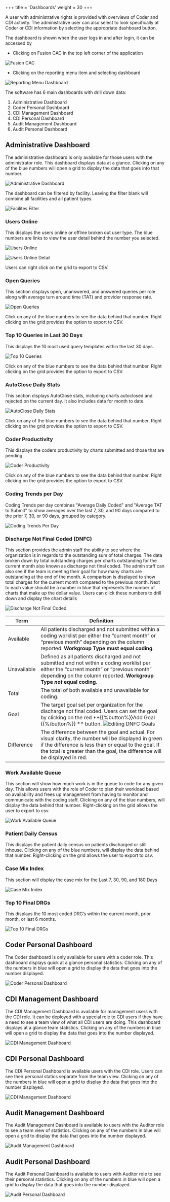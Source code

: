 +++
title = 'Dashboards'
weight = 30
+++

A user with administrative rights is provided with overviews of Coder and CDI activity. The administrative
user can also select to look specifically at Coder or CDI information by selecting the appropriate
dashboard button.

The dashboard is shown when the user logs in and after login, it can be accessed by 
- Clicking on Fusion CAC in the top left corner of the application
  
![Fusion CAC](FusionCAC.png)

- Clicking on the reporting menu item and selecting dashboard
  
![Reporting Menu Dashboard](Dashboard.png)

The software has 6 main dashboards with drill down data:

1. Administrative Dashboard
2. Coder Personal Dashboard
3. CDI Management Dashboard
4. CDI Personal Dashboard
5. Audit Management Dashboard
6. Audit Personal Dashboard

## Administrative Dashboard

The administrative dashboard is only available for those users with the administrator role. This dashboard
displays data at a glance. Clicking on any of the blue numbers will open a grid to display the data
that goes into that number.

![Administrative Dashboard](AdminDash.png)

The dashboard can be filtered by facility. Leaving the filter blank will combine all facilities and all patient types. 

![Facilites Filter](FacilitesFilter.png)

### Users Online

This displays the users online or offline broken out user type. The blue numbers are links to view the
user detail behind the number you selected.

![Users Online](UsersOnline.png)

![Users Online Detail](CodersOnline.png)

Users can right click on the grid to export to CSV.

### Open Queries

This section displays open, unanswered, and answered queries per role along with average turn around time (TAT) and provider
response rate.

![Open Queries](OpenQueries.png)

Click on any of the blue numbers to see the data behind that number. Right clicking on the
grid provides the option to export to CSV.

### Top 10 Queries in Last 30 Days

This displays the 10 most used query templates within the last 30 days.

![Top 10 Queries](Top10Queries.png)

Click on any of the blue numbers to see the data behind that number. Right clicking on the
grid provides the option to export to CSV.

### AutoClose Daily Stats

This section displays AutoClose stats, including charts autoclosed and rejected on the current day. It also includes data for
month to date. 

![AutoClose Daily Stats](ACDailyStats.png)

Click on any of the blue numbers to see the data behind that number. Right clicking on the
grid provides the option to export to CSV.

### Coder Productivity

This displays the coders productivity by charts submitted and those that are pending.

![Coder Productivity](CoderProductvity.png)

Click on any of the blue numbers to see the data behind that number. Right clicking on the
grid provides the option to export to CSV.

### Coding Trends per Day

Coding Trends per day combines "Average Daily Coded" and "Average TAT to Submit" to show
averages over the last 7, 30, and 90 days compared to the prior 7, 30, or 90 days, grouped by category.

![Coding Trends Per Day](TrendsPerDay.png)

### Discharge Not Final Coded (DNFC)

This section provides the admin staff the ability to see where the organization is in regards to the outstanding sum of total charges. The data broken down by total outstanding charges per charts outstanding for the current month also known as discharge not final
coded. The admin staff can also see if the team is meeting their goal for how many charts are
outstanding at the end of the month. A comparison is displayed to show total charges for the current
month compared to the previous month. Next to each value should be a number in blue that represents the number of charts that make up the
dollar value. Users can click these numbers to drill down and display the chart details

![Discharge Not Final Coded](DNFCSection.png)

|Term     |Definition|
|---------|----------|
|Available|All patients discharged and not submitted within a coding worklist per either the “current month” or “previous month” depending on the column reported. **Workgroup Type must equal coding**.|
|Unavailable|Defined as all patients discharged and not submitted and not within a coding worklist per either the “current month” or “previous month” depending on the column reported. **Workgroup Type *not* equal coding**.|
|Total|The total of both available and unavailable for coding.|
|Goal|The target goal set per organization for the discharge not final coded. Users can set the goal by clicking on the red **{{%button%}}Add Goal {{%/button%}} ** button. ![Editing DNFC Goals](DNFCGoals.png)|
|Difference|The difference between the goal and actual. For visual clarity, the number will be displayed in green if the difference is less than or equal to the goal. If the total is greater than the goal, the difference will be displayed in red.|

### Work Available Queue

This section will show how much work is in the queue to code for any given day. This allows users with the role of Coder to plan their workload based on availability and frees up management from having to monitor and communicate with the coding staff. Clicking on any of the blue numbers, will display the data behind that number. Right-clicking on the grid allows the user to export to csv.

![Work Available Queue](WorkAvailable.png)

### Patient Daily Census

This displays the patient daily census on patients discharged or still inhouse. Clicking on any of the blue numbers, will display the data behind that number. Right-clicking on the grid allows the user to export to csv.

### Case Mix Index

This section will display the case mix for the Last 7, 30, 90, and 180 Days

![Case Mix Index](CMI.png)

### Top 10 Final DRGs

This displays the 10 most coded DRG’s within the current month, prior month, or last 6 months.

![Top 10 Final DRGs](Top10DRG.png)

## Coder Personal Dashboard

The Coder dashboard is only available for users with a coder role. This dashboard displays quick at a
glance personal statistics. Clicking on any of the numbers in blue will open a grid to display the data that
goes into the number displayed.

![Coder Personal Dashboard](CoderPersonalDashboard.png)

## CDI Management Dashboard

The CDI Management Dashboard is available for management users with the CDI role. It can be deployed
with a special role to CDI users if they have a need to see a team view of what all CDI users are doing.
This dashboard displays at a glance team statistics. Clicking on any of the numbers in blue will open a
grid to display the data that goes into the number displayed.

![CDI Management Dashboard](CDIManageDash.png)

## CDI Personal Dashboard

The CDI Personal Dashboard is available users with the CDI role. Users can see their personal statics
separate from the team view. Clicking on any of the numbers in blue will open a grid to display the data that goes into the number displayed.

![CDI Management Dashboard](CDIPersonal.png)

## Audit Management Dashboard

The Audit Management Dashboard is available to users with the Auditor role to see a team view of statistics. Clicking on any of
the numbers in blue will open a grid to display the data that goes into the number displayed.

![Audit Management Dashboard](AuditManagement.png)

## Audit Personal Dashboard

The Audit Personal Dashboard is available to users with Auditor role to see their personal statistics. Clicking
on any of the numbers in blue will open a grid to display the data that goes into the number displayed.

![Audit Personal Dashboard](AuditPersonalDash.png)
